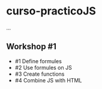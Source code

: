 # curso-practicoJS

...

## Workshop #1 

- #1 Define formules 
- #2 Use formules on JS
- #3 Create functions
- #4 Combine JS with HTML
